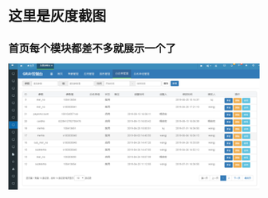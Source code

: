 <!--
 * @Description: In User Settings Edit
 * @Author: your name
 * @Date: 2019-09-04 23:20:03
 * @LastEditTime: 2019-09-04 23:25:30
 * @LastEditors: Please set LastEditors
 -->
# 这里是灰度截图
## 首页每个模块都差不多就展示一个了
![Alt text](1.png)